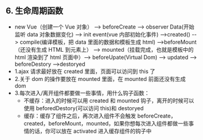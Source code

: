 ## 6. 生命周期函数

* new Vue（创建一个 Vue 对象） --> beforeCreate --> observer Data(开始监听 data 对象数据变化) --> init event(vue 内部初始化事件) -->created() --> compile(编译模板，把 data 里面的数据和模板生成 html) -->beforeMount（还没有生成 HTML 到元素上） --> mounted（挂载完成，也就是模板中的 html 渲染到了 html 页面中）--> beforeUpate(Virtual Dom) --> updated --> beforeDestory -->destoryed
* 1.ajax 请求最好放在 created 里面，页面可以访问到 this 了
* 2.关于 dom 的操作要放在 mounted 里面，在 mounted 前面还没有生成 dom
* 3.每次进入/离开组件都要做一些事情，用什么钩子函数：
  * 不缓存：进入的时候可以用 created 和 mounted 钩子，离开的时候可以使用 beforedDestory(可以访问 this)和 destoryed
  * 缓存：缓存了组件之后，再次进入组件不会触发 beforeCreate，created，beforeMount，mounted，如果你想每次进入组件都做一些事情的话，你可以放在 activated 进入缓存组件的钩子中
